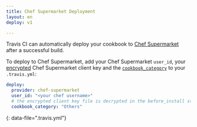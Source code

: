 ```yaml
---
title: Chef Supermarket Deployment
layout: en
deploy: v1

---
```


Travis CI can automatically deploy your cookbook to [Chef
Supermarket](https://supermarket.chef.io/) after a successful build.

To deploy to Chef Supermarket, add your Chef Supermarket `user_id`, your
[encrypted](/user/encrypting-files/) Chef Supermarket client key and the
[`cookbook_category`](https://docs.getchef.com/knife_cookbook_site.html#id12) to
your `.travis.yml`:

```yaml
deploy:
  provider: chef-supermarket
  user_id: "<your chef username>"
  # the encrypted client key file is decrypted in the before_install stage of the build when you add it using the instructions above
  cookbook_category: "Others"
```
{: data-file=".travis.yml"}
